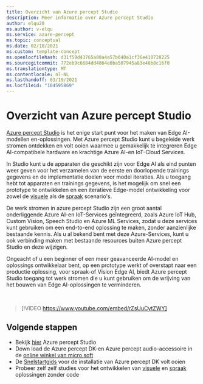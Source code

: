 ```yaml
---
title: Overzicht van Azure percept Studio
description: Meer informatie over Azure percept Studio
author: elqu20
ms.author: v-elqu
ms.service: azure-percept
ms.topic: conceptual
ms.date: 02/18/2021
ms.custom: template-concept
ms.openlocfilehash: d31f59d43765a80a4a57b640a1cf36e410728225
ms.sourcegitcommit: 772eb9c6684dd4864e0ba507945a83e48b8c16f0
ms.translationtype: MT
ms.contentlocale: nl-NL
ms.lasthandoff: 03/19/2021
ms.locfileid: "104595869"
---
```

# <a name="azure-percept-studio-overview"></a>Overzicht van Azure percept Studio

[Azure percept Studio](https://go.microsoft.com/fwlink/?linkid=2135819) is het enige start punt voor het maken van Edge AI-modellen en-oplossingen. Met Azure percept Studio kunt u begeleide werk stromen ontdekken en volt ooien waarmee u gemakkelijk te integreren Edge AI-compatibele hardware en krachtige Azure AI-en IoT-Cloud Services.

In Studio kunt u de apparaten die geschikt zijn voor Edge AI als eind punten weer geven voor het verzamelen van de eerste en doorlopende trainings gegevens en de implementatie doelen voor model iteraties. Als u toegang hebt tot apparaten en trainings gegevens, is het mogelijk om snel een prototype te ontwikkelen en een iteratieve Edge-model ontwikkeling voor zowel de [visuele](./tutorial-nocode-vision.md) als de [spraak](./tutorial-no-code-speech.md) scenario's.
<!---
:::image type="content" source="./media/overview-azure-percept-studio/percept-studio-flow.png" alt-text="Flow from homepage in Azure Percept Studio.":::
--->

De werk stromen in azure percept Studio zijn een groot aantal onderliggende Azure AI-en IoT-Services geïntegreerd, zoals Azure IoT Hub, Custom Vision, Speech Studio en Azure ML Services, zodat u deze services kunt gebruiken om een end-to-end oplossing te maken, zonder aanzienlijke bestaande kennis. Als u al bekend bent met deze Azure-Services, kunt u ook verbinding maken met bestaande resources buiten Azure percept Studio en deze wijzigen.
<!---
:::image type="content" source="./media/overview-azure-percept-studio/device-flow.png" alt-text="Device flow in Azure Percept Studio.":::
--->

Ongeacht of u een beginner of een meer geavanceerde AI-model en oplossings ontwikkelaar bent, op een prototype werkt of overstapt naar een productie oplossing, voor spraak-of Vision Edge AI, biedt Azure percept Studio toegang tot werk stromen die u kunt gebruiken om de wrijving van het bouwen van Edge AI-oplossingen te verminderen.
<!---
:::image type="content" source="./media/overview-azure-percept-studio/image-flow.png" alt-text="Image capture flow in Azure Percept Studio.":::
--->
</br>

> [!VIDEO https://www.youtube.com/embed/rZsUuCytZWY]

## <a name="next-steps"></a>Volgende stappen

- Bekijk [hier](https://go.microsoft.com/fwlink/?linkid=2135819) Azure percept Studio
- Down load de Azure percept DK-en Azure percept audio-accessoire in de [online winkel van micro soft](https://go.microsoft.com/fwlink/p/?LinkId=2155270)
- De [Snelstartgids](./quickstart-percept-dk-set-up.md) voor de installatie van Azure percept DK volt ooien
- Probeer zelf zelf studies voor het ontwikkelen van [visuele](./tutorial-nocode-vision.md) en [spraak](./tutorial-no-code-speech.md) oplossingen zonder code
